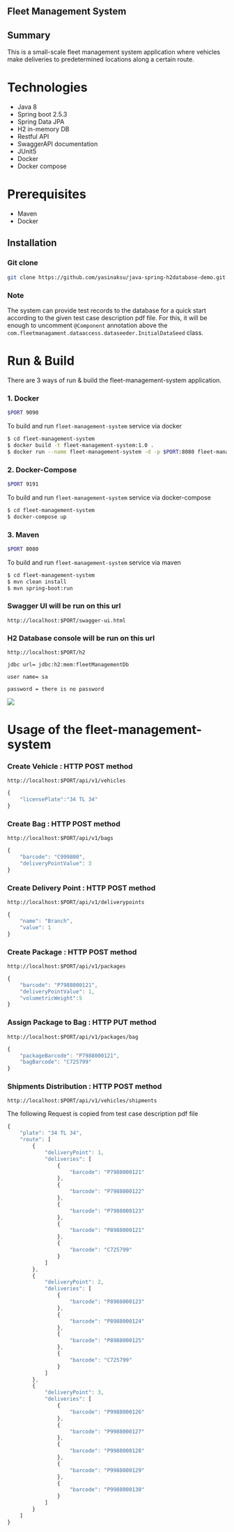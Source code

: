 ## Fleet Management System

## Summary
This is a small-scale fleet management system application where
vehicles make deliveries to predetermined locations along a certain route.

# Technologies
- Java 8
- Spring boot 2.5.3
- Spring Data JPA
- H2 in-memory DB
- Restful API
- SwaggerAPI documentation
- JUnit5
- Docker
- Docker compose

# Prerequisites
- Maven
- Docker

## Installation

### Git clone
```bash
git clone https://github.com/yasinaksu/java-spring-h2database-demo.git
```

### Note 
The system can provide test records to the database for a quick start according to the given test case description pdf file. For this, it will be enough to uncomment `@Component` annotation above the `com.fleetmanagament.dataaccess.dataseeder.InitialDataSeed` class.

# Run & Build


There are 3 ways of run & build the fleet-management-system application.
### 1. Docker ###
```sh
$PORT 9090         
```
To build and run `fleet-management-system` service via docker

```sh 
$ cd fleet-management-system
$ docker build -t fleet-management-system:1.0 .
$ docker run --name fleet-management-system -d -p $PORT:8080 fleet-management-system:1.0
```

### 2. Docker-Compose ###
```sh
$PORT 9191       
```
To build and run `fleet-management-system` service via docker-compose

```sh
$ cd fleet-management-system
$ docker-compose up
```


### 3. Maven ###
```sh
$PORT 8080       
```
To build and run `fleet-management-system` service via maven

```sh
$ cd fleet-management-system
$ mvn clean install
$ mvn spring-boot:run
```


### Swagger UI will be run on this url
`http://localhost:$PORT/swagger-ui.html`

### H2 Database console will be run on this url
`http://localhost:$PORT/h2`

`jdbc url= jdbc:h2:mem:fleetManagementDb`

`user name= sa`

`password = there is no password`

![](h2-data-console-login.png)

# Usage of the fleet-management-system

### Create Vehicle : HTTP POST method

`http://localhost:$PORT/api/v1/vehicles`
``` js
{
    "licensePlate":"34 TL 34"
}
```

### Create Bag : HTTP POST method

`http://localhost:$PORT/api/v1/bags`
``` js
{
    "barcode": "C999800",
    "deliveryPointValue": 3
}
```

### Create Delivery Point : HTTP POST method

`http://localhost:$PORT/api/v1/deliverypoints`
``` js
{
    "name": "Branch",
    "value": 1
}
```
### Create Package : HTTP POST method

`http://localhost:$PORT/api/v1/packages`
``` js
{
    "barcode": "P7988000121",
    "deliveryPointValue": 1,
    "volumetricWeight":5
}
```

### Assign Package to Bag : HTTP PUT method

`http://localhost:$PORT/api/v1/packages/bag`
``` js
{
    "packageBarcode": "P7988000121",
    "bagBarcode": "C725799"
}
```
### Shipments Distribution : HTTP POST method

`http://localhost:$PORT/api/v1/vehicles/shipments`

The following Request is copied from test case description pdf file
``` js
{
    "plate": "34 TL 34",
    "route": [
        {
            "deliveryPoint": 1,
            "deliveries": [
                {
                    "barcode": "P7988000121"
                },
                {
                    "barcode": "P7988000122"
                },
                {
                    "barcode": "P7988000123"
                },
                {
                    "barcode": "P8988000121"
                },
                {
                    "barcode": "C725799"
                }
            ]
        },
        {
            "deliveryPoint": 2,
            "deliveries": [
                {
                    "barcode": "P8988000123"
                },
                {
                    "barcode": "P8988000124"
                },
                {
                    "barcode": "P8988000125"
                },
                {
                    "barcode": "C725799"
                }
            ]
        },
        {
            "deliveryPoint": 3,
            "deliveries": [
                {
                    "barcode": "P9988000126"
                },
                {
                    "barcode": "P9988000127"
                },
                {
                    "barcode": "P9988000128"
                },
                {
                    "barcode": "P9988000129"
                },
                {
                    "barcode": "P9988000130"
                }
            ]
        }
    ]
}
```

 
